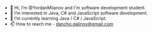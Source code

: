 - 👋 Hi, I’m @YordanMilanov and I'm software development student.
- 👀 I’m interested in Java, C# and JavaScript software development.
- 🌱 I’m currently learning Java / C# / JavaScript.
- 📫 How to reach me - dancho.galinov@gmail.com

<!---
YordanMilanov/YordanMilanov is a ✨ special ✨ repository because its `README.md` (this file) appears on your GitHub profile.
You can click the Preview link to take a look at your changes.
--->
